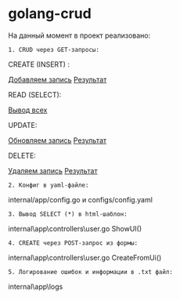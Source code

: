 # golang-crud



На данный момент в проект реализовано:

    1. CRUD через GET-запросы:

CREATE (INSERT) :

[Добавляем запись](https://github.com/Kuchezai/golang-crud/raw/master/exmpl/c1.png)
[Результат](https://github.com/Kuchezai/golang-crud/raw/master/exmpl/c2.png)

READ (SELECT):

[Вывод всех](https://github.com/Kuchezai/golang-crud/raw/master/exmpl/sa1.png)

UPDATE:

[Обновляем запись](https://github.com/Kuchezai/golang-crud/raw/master/exmpl/u1.png)
[Результат](https://github.com/Kuchezai/golang-crud/raw/master/exmpl/u2.png)

DELETE:

[Удаляем запись](https://github.com/Kuchezai/golang-crud/raw/master/exmpl/d1.png)
[Результат](https://github.com/Kuchezai/golang-crud/raw/master/exmpl/d2.png)

    2. Конфиг в yaml-файле:

internal/app/config.go и configs/config.yaml
    
    3. Вывод SELECT (*) в html-шаблон:

internal\app\controllers\user.go ShowUI()

    4. CREATE через POST-запрос из формы:

internal\app\controllers\user.go CreateFromUi()

    5. Логирование ошибок и информации в .txt файл:

internal\app\logs


